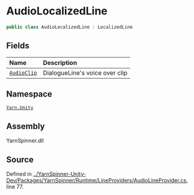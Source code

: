 # AudioLocalizedLine

```csharp
public class AudioLocalizedLine : LocalizedLine
```

## Fields

| Name | Description |
| :--- | :--- |
| [`AudioClip`](audiolocalizedline.audioclip.md) | DialogueLine's voice over clip |

## Namespace

[`Yarn.Unity`](../)

## Assembly

YarnSpinner.dll

## Source

Defined in [../YarnSpinner-Unity-Dev/Packages/YarnSpinner/Runtime/LineProviders/AudioLineProvider.cs](https://github.com/YarnSpinnerTool/YarnSpinner-Unity//blob/develop/Runtime/LineProviders/AudioLineProvider.cs#L77), line 77.

